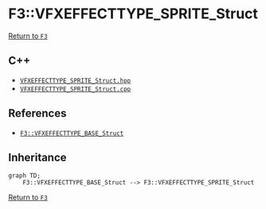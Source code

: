 # F3::VFXEFFECTTYPE_SPRITE_Struct

[Return to `F3`](/docs/F3.md)

## C++

- [`VFXEFFECTTYPE_SPRITE_Struct.hpp`](/c++/include/VFXEFFECTTYPE_SPRITE_Struct.hpp)
- [`VFXEFFECTTYPE_SPRITE_Struct.cpp`](/c++/source/VFXEFFECTTYPE_SPRITE_Struct.cpp)

## References

- [`F3::VFXEFFECTTYPE_BASE_Struct`](/docs/F3/VFXEFFECTTYPE_BASE_Struct.md)

## Inheritance

```mermaid
graph TD;
    F3::VFXEFFECTTYPE_BASE_Struct --> F3::VFXEFFECTTYPE_SPRITE_Struct
```

[Return to `F3`](/docs/F3.md)